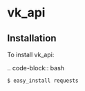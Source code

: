 vk_api
======

Installation
------------

To install vk_api:

.. code-block:: bash

    $ easy_install requests
